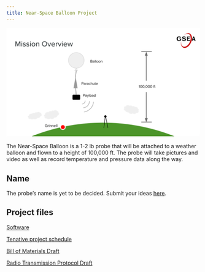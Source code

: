 ```yaml
---
title: Near-Space Balloon Project
---
```


<img alt="schematic" src="/assets/overview-diagram.svg" height="">

The Near-Space Balloon is a 1-2 lb probe that will be attached to a weather
balloon and flown to a height of 100,000 ft.  The probe will take pictures and
video as well as record temperature and pressure data along the way.

## Name

The probe&rsquo;s name is yet to be decided.  Submit your ideas
[here](/2015/09/22/naming.html).

<div class="membersonly" markdown="1">

## Project files

[Software](https://github.com/GrinnellSEA/NearSpaceBalloon)

[Tenative project
schedule](https://docs.google.com/spreadsheets/d/1TWXJ5Zj-GaqG0TtZc1NNDKbJ_KkzAh8Y_ZfhpWlblIs/pubhtml?gid=0&single=true)

[Bill of
Materials
Draft](https://docs.google.com/spreadsheets/d/1j_JqA0sTVpxmT0K8u04GUVnD9J1U0fGas19MfduKVpY/pubhtml?gid=919186201&amp;single=true&amp;widget=true&amp;headers=false)

[Radio Transmission Protocol
Draft](https://docs.google.com/document/d/1k0QxupVQxysimdQDeps3NqDQKYf1grW0MGYjBPiKl7M/pub?embedded=true)

</div>
